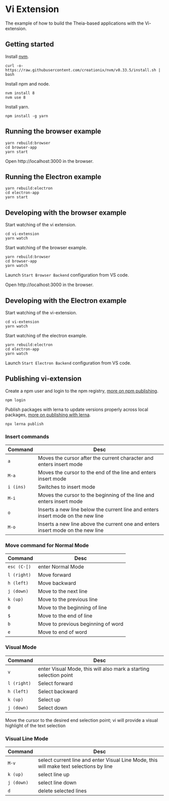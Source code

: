# Vi Extension
The example of how to build the Theia-based applications with the Vi-extension.

## Getting started

Install [nvm](https://github.com/creationix/nvm#install-script).

    curl -o- https://raw.githubusercontent.com/creationix/nvm/v0.33.5/install.sh | bash

Install npm and node.

    nvm install 8
    nvm use 8

Install yarn.

    npm install -g yarn

## Running the browser example

    yarn rebuild:browser
    cd browser-app
    yarn start

Open http://localhost:3000 in the browser.

## Running the Electron example

    yarn rebuild:electron
    cd electron-app
    yarn start

## Developing with the browser example

Start watching of the vi extension.

    cd vi-extension
    yarn watch

Start watching of the browser example.

    yarn rebuild:browser
    cd browser-app
    yarn watch

Launch `Start Browser Backend` configuration from VS code.

Open http://localhost:3000 in the browser.

## Developing with the Electron example

Start watching of the vi-extension.

    cd vi-extension
    yarn watch

Start watching of the electron example.

    yarn rebuild:electron
    cd electron-app
    yarn watch

Launch `Start Electron Backend` configuration from VS code.

## Publishing vi-extension

Create a npm user and login to the npm registry, [more on npm publishing](https://docs.npmjs.com/getting-started/publishing-npm-packages).

    npm login

Publish packages with lerna to update versions properly across local packages, [more on publishing with lerna](https://github.com/lerna/lerna#publish).

    npx lerna publish

### Insert commands
|Command | Desc |
|--------|------|
| `a` | Moves the cursor after the current character and enters insert mode |
| `M-a` | Moves the cursor to the end of the line and enters insert mode |
| `i (ins)` | Switches to insert mode |
| `M-i` | Moves the cursor to the beginning of the line and enters insert mode |
| `o` | Inserts a new line below the current line and enters insert mode on the new line |
| `M-o` | Inserts a new line above the current one and enters insert mode on the new line |

### Move command for Normal Mode
|Command | Desc |
|--------|------|
| `esc (C-[)` | enter Normal Mode |
| `l (right)` | Move forward |
| `h (left)` | Move backward |
| `j (down)` | Move to the next line |
| `k (up)` | Move to the previous line |
| `0` | Move to the beginning of line |
| `$` | Move to the end of line |
| `b` | Move to previous beginning of word |
| `e` | Move to end of word |

### Visual Mode
|Command | Desc |
|--------|------|
| `v` | enter Visual Mode, this will also mark a starting selection point |
| `l (right)` | Select forward |
| `h (left)` | Select backward |
| `k (up)` | Select up |
| `j (down)` | Select down |

Move the cursor to the desired end selection point; vi will provide a visual highlight of the text selection

### Visual Line Mode
|Command | Desc |
|--------|------|
| `M-v` | select current line and enter Visual Line Mode, this will make text selections by line |
| `k (up)` | select line up |
| `j (down)` | select line down |
| `d` | delete selected lines |
